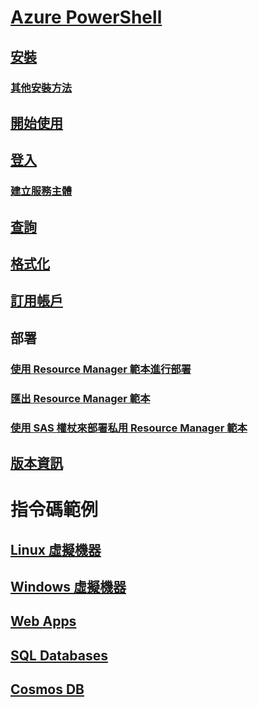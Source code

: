 # [Azure PowerShell](overview.md)
## [安裝](install-azurerm-ps.md)
### [其他安裝方法](other-install.md)
## [開始使用](get-started-azureps.md)
## [登入](authenticate-azureps.md)
### [建立服務主體](create-azure-service-principal-azureps.md)
## [查詢](queries-azureps.md)
## [格式化](formatting-output.md)
## [訂用帳戶](manage-subscriptions-azureps.md)
## 部署
### [使用 Resource Manager 範本進行部署](https://docs.microsoft.com/azure/azure-resource-manager/resource-group-template-deploy)
### [匯出 Resource Manager 範本](https://docs.microsoft.com/azure/azure-resource-manager/resource-manager-export-template-powershell)
### [使用 SAS 權杖來部署私用 Resource Manager 範本](https://docs.microsoft.com/azure/azure-resource-manager/resource-manager-powershell-sas-token)
## [版本資訊](release-notes-azureps.md)

# 指令碼範例
## [Linux 虛擬機器](https://docs.microsoft.com/azure/virtual-machines/linux/powershell-samples?toc=%2fpowershell%2fmodule%2ftoc.json)
## [Windows 虛擬機器](https://docs.microsoft.com/azure/virtual-machines/windows/powershell-samples?toc=%2fpowershell%2fmodule%2ftoc.json)
## [Web Apps](https://docs.microsoft.com/azure/app-service-web/app-service-powershell-samples?toc=%2fpowershell%2fmodule%2ftoc.json)
## [SQL Databases](https://docs.microsoft.com/azure/sql-database/sql-database-powershell-samples?toc=%2fpowershell%2fmodule%2ftoc.json)
## [Cosmos DB](https://docs.microsoft.com/azure/cosmos-db/powershell-samples?toc=%2fpowershell%2fmodules%2ftoc.json)
